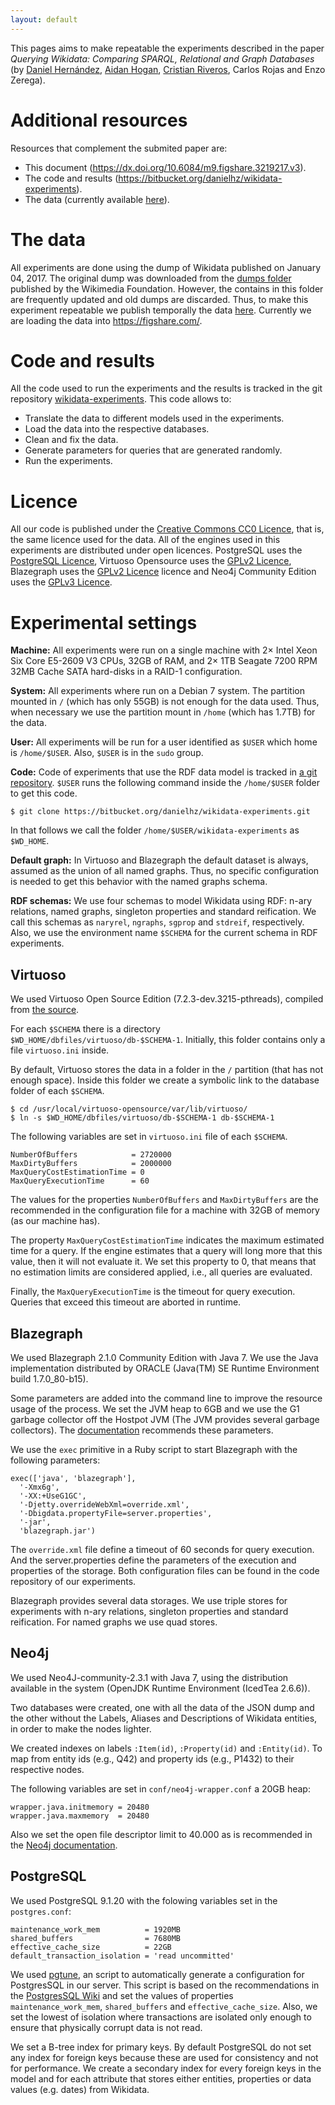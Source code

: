```yaml
---
layout: default
---
```


This pages aims to make repeatable the experiments described in the paper
*Querying Wikidata: Comparing SPARQL, Relational and Graph Databases* (by
[Daniel Hernández](http://users.dcc.uchile.cl/~dhernand/),
[Aidan Hogan](http://users.dcc.uchile.cl/~ahogan/),
[Cristian Riveros](http://web.ing.puc.cl/~criveros/),
Carlos Rojas and Enzo Zerega).

# Additional resources

Resources that complement the submited paper are:

* This document (<https://dx.doi.org/10.6084/m9.figshare.3219217.v3>).
* The code and results (<https://bitbucket.org/danielhz/wikidata-experiments>).
* The data (currently available [here](http://datadumps.daniel.degu.cl/wikidata-20160104.json.gz)).

# The data

All experiments are done using the dump of Wikidata published on
January 04, 2017. The original dump was downloaded from the
[dumps folder](https://dumps.wikimedia.org/other/wikidata/) published by
the Wikimedia Foundation. However, the contains in this folder are frequently
updated and old dumps are discarded. Thus, to make this experiment repeatable
we publish temporally the data
[here](http://datadumps.daniel.degu.cl/wikidata-20160104.json.gz).
Currently we are loading the data into https://figshare.com/.

# Code and results

All the code used to run the experiments and the results is tracked in the
git repository
[wikidata-experiments](https://bitbucket.org/danielhz/wikidata-experiments).
This code allows to:

* Translate the data to different models used in the experiments.
* Load the data into the respective databases.
* Clean and fix the data.
* Generate parameters for queries that are generated randomly.
* Run the experiments.

# Licence

All our code is published under the
[Creative Commons CC0 Licence](https://creativecommons.org/publicdomain/zero/1.0/), that is, the same licence
used for the data. All of the engines used in this experiments are
distributed under open licences. PostgreSQL uses the
[PostgreSQL Licence](https://opensource.org/licenses/postgresql),
Virtuoso Opensource uses the
[GPLv2 Licence](https://github.com/openlink/virtuoso-opensource/blob/develop/7/LICENSE),
Blazegraph uses the
[GPLv2 Licence](https://www.blazegraph.com/services/blazegraph-licensing/)
licence and Neo4j Community Edition uses the
[GPLv3 Licence](http://neo4j.com/licensing/).

# Experimental settings

**Machine:** All experiments were run on a single machine with 2× Intel Xeon
Six Core E5-2609 V3 CPUs, 32GB of RAM, and 2× 1TB Seagate 7200 RPM
32MB Cache SATA hard-disks in a RAID-1 configuration.

**System:** All experiments where run on a Debian 7 system. The partition
mounted in `/` (which has only 55GB) is not enough for the data used. Thus,
when necessary we use the partition mount in `/home` (which has 1.7TB) for
the data.

**User:** All experiments will be run for a user identified as `$USER` which
home is `/home/$USER`. Also, `$USER` is in the `sudo` group.

**Code:** Code of experiments that use the RDF data model is tracked in
[a git repository](https://bitbucket.org/danielhz/wikidata-experiments).
`$USER` runs the following command inside the `/home/$USER` folder
to get this code.

```
$ git clone https://bitbucket.org/danielhz/wikidata-experiments.git
```      

In that follows we call the folder `/home/$USER/wikidata-experiments` as
`$WD_HOME`.

**Default graph:** In Virtuoso and Blazegraph the default dataset is always,
assumed as the union of all named graphs. Thus, no specific configuration is
needed to get this behavior with the named graphs schema.

**RDF schemas:** We use four schemas to model Wikidata using RDF: n-ary
relations, named graphs, singleton properties and standard reification.
We call this schemas as `naryrel`, `ngraphs`, `sgprop` and `stdreif`,
respectively. Also, we use the environment name `$SCHEMA` for the current
schema in RDF experiments.

## Virtuoso

We used Virtuoso Open Source Edition (7.2.3-dev.3215-pthreads), compiled from
[the source](https://github.com/openlink/virtuoso-opensource/).

For each `$SCHEMA` there is a directory
`$WD_HOME/dbfiles/virtuoso/db-$SCHEMA-1`. Initially, this folder contains
only a file `virtuoso.ini` inside.

By default, Virtuoso stores the data in a folder in the `/` partition
(that has not enough space). Inside this folder we create a symbolic link to
the database folder of each `$SCHEMA`.

```
$ cd /usr/local/virtuoso-opensource/var/lib/virtuoso/
$ ln -s $WD_HOME/dbfiles/virtuoso/db-$SCHEMA-1 db-$SCHEMA-1
```

The following variables are set in `virtuoso.ini` file of each `$SCHEMA`.

```
NumberOfBuffers            = 2720000
MaxDirtyBuffers            = 2000000
MaxQueryCostEstimationTime = 0
MaxQueryExecutionTime      = 60
```

The values for the properties `NumberOfBuffers` and `MaxDirtyBuffers` are the
recommended in the configuration file for a machine with 32GB of memory
(as our machine has).

The property `MaxQueryCostEstimationTime` indicates the maximum estimated time
for a query. If the engine estimates that a query will long more that this
value, then it will not evaluate it. We set this property to 0, that means that
no estimation limits are considered applied, i.e., all queries are evaluated.

Finally, the `MaxQueryExecutionTime` is the timeout for query execution.
Queries that exceed this timeout are aborted in runtime.

## Blazegraph

We used Blazegraph 2.1.0 Community Edition with Java 7. We use the Java
implementation distributed by ORACLE
(Java(TM) SE Runtime Environment build 1.7.0_80-b15).

Some parameters are added into the command line to improve the resource
usage of the process.
We set the JVM heap to 6GB and we use the G1 garbage collector
off the Hostpot JVM (The JVM provides several garbage collectors).
The
[documentation](https://wiki.blazegraph.com/wiki/index.php/PerformanceOptimization)
recommends these parameters.

We use the `exec` primitive in a Ruby script to start Blazegraph
with the following parameters:

```
exec(['java', 'blazegraph'],
  '-Xmx6g',
  '-XX:+UseG1GC',
  '-Djetty.overrideWebXml=override.xml',
  '-Dbigdata.propertyFile=server.properties',
  '-jar',
  'blazegraph.jar')
```

The `override.xml` file define a timeout of 60 seconds for query execution.
And the server.properties define the parameters of the execution and properties
of the storage. Both configuration files can be found in the code repository
of our experiments.

Blazegraph provides several data storages. We use triple stores for
experiments with n-ary relations, singleton properties and standard
reification. For named graphs we use quad stores.

## Neo4j

We used Neo4J-community-2.3.1 with Java 7, using the distribution
available in the system
(OpenJDK Runtime Environment (IcedTea 2.6.6)).

Two databases were created, one with all the data of the JSON dump and the
other without the Labels, Aliases and Descriptions of Wikidata entities, in
order to make the nodes lighter.

We created indexes on labels `:Item(id)`, `:Property(id)` and `:Entity(id)`.
To map from entity ids (e.g., Q42) and property ids (e.g., P1432) to their
respective nodes.

The following variables are set in `conf/neo4j-wrapper.conf` a 20GB heap:

```
wrapper.java.initmemory = 20480
wrapper.java.maxmemory  = 20480
```

Also we set the open file descriptor limit to 40.000 as is recommended in
the [Neo4j documentation](http://neo4j.com/docs/stable/performance-guide.html#_setting_the_number_of_open_files).

## PostgreSQL

We used PostgreSQL 9.1.20 with the folowing variables set in the
`postgres.conf`:

```
maintenance_work_mem          = 1920MB
shared_buffers                = 7680MB
effective_cache_size          = 22GB
default_transaction_isolation = 'read uncommitted'
```

We used [pgtune](https://github.com/gregs1104/pgtune#readme), an script to
automatically generate a configuration for PostgresSQL in our server.
This script is based on the recommendations in the
[PostgresSQL Wiki](https://wiki.postgresql.org/wiki/Tuning_Your_PostgreSQL_Server)
and set the values of properties `maintenance_work_mem`,
`shared_buffers` and `effective_cache_size`. Also, we set
the lowest of isolation where transactions are isolated only enough to ensure
that physically corrupt data is not read.

We set a B-tree index for primary keys. By default PostgreSQL do not set
any index for foreign keys because these are used for consistency and not
for performance. We create a secondary index for every foreign keys in the
model and for each attribute that stores either entities, properties or data
values (e.g. dates) from Wikidata.

